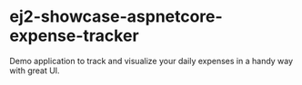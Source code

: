 # ej2-showcase-aspnetcore-expense-tracker
Demo application to track and visualize your daily expenses in a handy way with great UI.
